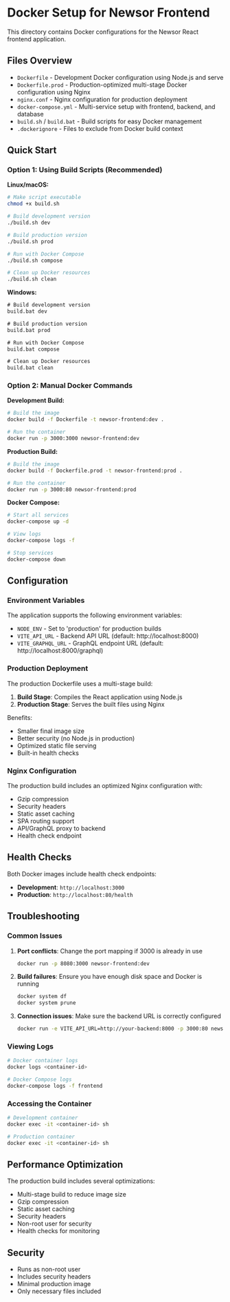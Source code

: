 # Docker Setup for Newsor Frontend

This directory contains Docker configurations for the Newsor React frontend application.

## Files Overview

- `Dockerfile` - Development Docker configuration using Node.js and serve
- `Dockerfile.prod` - Production-optimized multi-stage Docker configuration using Nginx
- `nginx.conf` - Nginx configuration for production deployment
- `docker-compose.yml` - Multi-service setup with frontend, backend, and database
- `build.sh` / `build.bat` - Build scripts for easy Docker management
- `.dockerignore` - Files to exclude from Docker build context

## Quick Start

### Option 1: Using Build Scripts (Recommended)

**Linux/macOS:**
```bash
# Make script executable
chmod +x build.sh

# Build development version
./build.sh dev

# Build production version
./build.sh prod

# Run with Docker Compose
./build.sh compose

# Clean up Docker resources
./build.sh clean
```

**Windows:**
```cmd
# Build development version
build.bat dev

# Build production version
build.bat prod

# Run with Docker Compose
build.bat compose

# Clean up Docker resources
build.bat clean
```

### Option 2: Manual Docker Commands

**Development Build:**
```bash
# Build the image
docker build -f Dockerfile -t newsor-frontend:dev .

# Run the container
docker run -p 3000:3000 newsor-frontend:dev
```

**Production Build:**
```bash
# Build the image
docker build -f Dockerfile.prod -t newsor-frontend:prod .

# Run the container
docker run -p 3000:80 newsor-frontend:prod
```

**Docker Compose:**
```bash
# Start all services
docker-compose up -d

# View logs
docker-compose logs -f

# Stop services
docker-compose down
```

## Configuration

### Environment Variables

The application supports the following environment variables:

- `NODE_ENV` - Set to 'production' for production builds
- `VITE_API_URL` - Backend API URL (default: http://localhost:8000)
- `VITE_GRAPHQL_URL` - GraphQL endpoint URL (default: http://localhost:8000/graphql)

### Production Deployment

The production Dockerfile uses a multi-stage build:

1. **Build Stage**: Compiles the React application using Node.js
2. **Production Stage**: Serves the built files using Nginx

Benefits:
- Smaller final image size
- Better security (no Node.js in production)
- Optimized static file serving
- Built-in health checks

### Nginx Configuration

The production build includes an optimized Nginx configuration with:

- Gzip compression
- Security headers
- Static asset caching
- SPA routing support
- API/GraphQL proxy to backend
- Health check endpoint

## Health Checks

Both Docker images include health check endpoints:

- **Development**: `http://localhost:3000`
- **Production**: `http://localhost:80/health`

## Troubleshooting

### Common Issues

1. **Port conflicts**: Change the port mapping if 3000 is already in use
   ```bash
   docker run -p 8080:3000 newsor-frontend:dev
   ```

2. **Build failures**: Ensure you have enough disk space and Docker is running
   ```bash
   docker system df
   docker system prune
   ```

3. **Connection issues**: Make sure the backend URL is correctly configured
   ```bash
   docker run -e VITE_API_URL=http://your-backend:8000 -p 3000:80 newsor-frontend:prod
   ```

### Viewing Logs

```bash
# Docker container logs
docker logs <container-id>

# Docker Compose logs
docker-compose logs -f frontend
```

### Accessing the Container

```bash
# Development container
docker exec -it <container-id> sh

# Production container
docker exec -it <container-id> sh
```

## Performance Optimization

The production build includes several optimizations:

- Multi-stage build to reduce image size
- Gzip compression
- Static asset caching
- Security headers
- Non-root user for security
- Health checks for monitoring

## Security

- Runs as non-root user
- Includes security headers
- Minimal production image
- Only necessary files included

